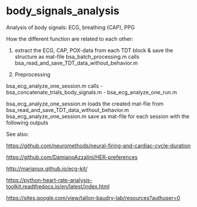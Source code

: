 # body_signals_analysis

Analysis of body signals: ECG, breathing (CAP), PPG

How the different function are related to each other: 

1. extract the ECG, CAP, POX-data from each TDT block & save the structure as mat-file
bsa_batch_processing.m calls  bsa_read_and_save_TDT_data_without_behavior.m

2. Preprocessing

bsa_ecg_analyze_one_session.m calls 
        - bsa_concatenate_trials_body_signals.m
        - bsa_ecg_analyze_one_run.m

bsa_ecg_analyze_one_session.m loads the created mat-file from bsa_read_and_save_TDT_data_without_behavior.m
bsa_ecg_analyze_one_session.m save as mat-file for each session with the following outputs


See also: 

https://github.com/neuromethods/neural-firing-and-cardiac-cycle-duration

https://github.com/DamianoAzzalini/HER-preferences

http://marianux.github.io/ecg-kit/

https://python-heart-rate-analysis-toolkit.readthedocs.io/en/latest/index.html

https://sites.google.com/view/tallon-baudry-lab/resources?authuser=0
